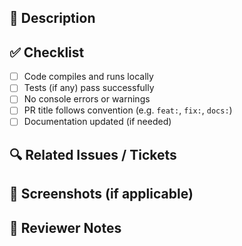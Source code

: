 ## 📝 Description
<!-- Briefly describe what this PR does and why -->

## ✅ Checklist
- [ ] Code compiles and runs locally
- [ ] Tests (if any) pass successfully
- [ ] No console errors or warnings
- [ ] PR title follows convention (e.g. `feat:`, `fix:`, `docs:`)
- [ ] Documentation updated (if needed)

## 🔍 Related Issues / Tickets
<!-- Link to issues, e.g. Closes #123 -->

## 📸 Screenshots (if applicable)
<!-- Drag & drop screenshots here -->

## 👀 Reviewer Notes
<!-- Anything specific you'd like reviewers to focus on -->